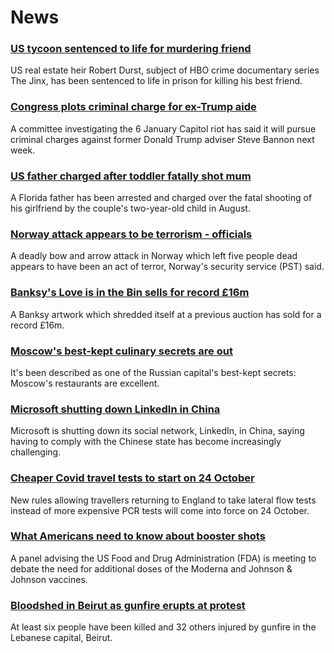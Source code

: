 # News
### [US tycoon sentenced to life for murdering friend](https://www.bbc.com/news/world-us-canada-58919749)
US real estate heir Robert Durst, subject of HBO crime documentary series The Jinx, has been sentenced to life in prison for killing his best friend.
### [Congress plots criminal charge for ex-Trump aide](https://www.bbc.com/news/world-us-canada-58919751)
A committee investigating the 6 January Capitol riot has said it will pursue criminal charges against former Donald Trump adviser Steve Bannon next week. 
### [US father charged after toddler fatally shot mum](https://www.bbc.com/news/world-us-canada-58920322)
A Florida father has been arrested and charged over the fatal shooting of his girlfriend by the couple's two-year-old child in August.
### [Norway attack appears to be terrorism - officials](https://www.bbc.com/news/world-europe-58910794)
A deadly bow and arrow attack in Norway which left five people dead appears to have been an act of terror, Norway's security service (PST) said. 
### [Banksy's Love is in the Bin sells for record £16m](https://www.bbc.com/news/entertainment-arts-58908768)
A Banksy artwork which shredded itself at a previous auction has sold for a record £16m.
### [Moscow's best-kept culinary secrets are out](https://www.bbc.com/news/world-europe-58920839)
It's been described as one of the Russian capital's best-kept secrets: Moscow's restaurants are excellent. 
### [Microsoft shutting down LinkedIn in China](https://www.bbc.com/news/technology-58911297)
Microsoft is shutting down its social network, LinkedIn, in China, saying having to comply with the Chinese state has become increasingly challenging.
### [Cheaper Covid travel tests to start on 24 October](https://www.bbc.com/news/uk-58917231)
New rules allowing travellers returning to England to take lateral flow tests instead of more expensive PCR tests will come into force on 24 October.
### [What Americans need to know about booster shots](https://www.bbc.com/news/world-us-canada-58887929)
A panel advising the US Food and Drug Administration (FDA) is meeting to debate the need for additional doses of the Moderna and Johnson & Johnson vaccines. 
### [Bloodshed in Beirut as gunfire erupts at protest](https://www.bbc.com/news/world-middle-east-58901611)
At least six people have been killed and 32 others injured by gunfire in the Lebanese capital, Beirut.
